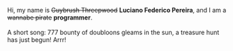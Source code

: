 Hi, my name is ~~Guybrush Threepwood~~ **Luciano Federico Pereira**, and I am a ~~wannabe pirate~~ **programmer**.<br><br>A short song: 777 bounty of doubloons gleams in the sun, a treasure hunt has just begun! Arrr!
